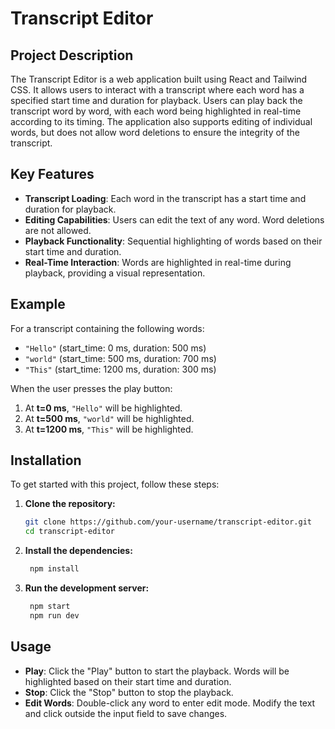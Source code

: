 # Transcript Editor

## Project Description

The Transcript Editor is a web application built using React and Tailwind CSS. It allows users to interact with a transcript where each word has a specified start time and duration for playback. Users can play back the transcript word by word, with each word being highlighted in real-time according to its timing. The application also supports editing of individual words, but does not allow word deletions to ensure the integrity of the transcript.

## Key Features

- **Transcript Loading**: Each word in the transcript has a start time and duration for playback.
- **Editing Capabilities**: Users can edit the text of any word. Word deletions are not allowed.
- **Playback Functionality**: Sequential highlighting of words based on their start time and duration.
- **Real-Time Interaction**: Words are highlighted in real-time during playback, providing a visual representation.

## Example

For a transcript containing the following words:

- `"Hello"` (start_time: 0 ms, duration: 500 ms)
- `"world"` (start_time: 500 ms, duration: 700 ms)
- `"This"` (start_time: 1200 ms, duration: 300 ms)

When the user presses the play button:
1. At **t=0 ms**, `"Hello"` will be highlighted.
2. At **t=500 ms**, `"world"` will be highlighted.
3. At **t=1200 ms**, `"This"` will be highlighted.

## Installation

To get started with this project, follow these steps:

1. **Clone the repository:**

   ```bash
   git clone https://github.com/your-username/transcript-editor.git
   cd transcript-editor
2. **Install the dependencies:**
    ```bash
     npm install
4. **Run the development server:**
    ```bash
     npm start
     npm run dev
## Usage
- **Play**: Click the "Play" button to start the playback. Words will be highlighted based on their start time and duration.
- **Stop**: Click the "Stop" button to stop the playback.
- **Edit Words**: Double-click any word to enter edit mode. Modify the text and click outside the input field to save changes.

